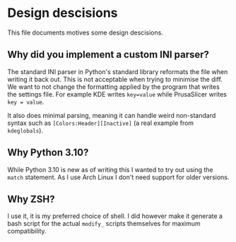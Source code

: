 # Design descisions

This file documents motives some design descisions.

## Why did you implement a custom INI parser?

The standard INI parser in Python's standard library reformats the file when
writing it back out. This is not acceptable when trying to minimise the diff.
We want to not change the formatting applied by the program that writes the
settings file. For example KDE writes `key=value` while PrusaSlicer writes
`key = value`.

It also does minimal parsing, meaning it can handle weird non-standard syntax
such as `[Colors:Header][Inactive]` (a real example from `kdeglobals`).

## Why Python 3.10?

While Python 3.10 is new as of writing this I wanted to try out using the
`match` statement. As I use Arch Linux I don't need support for older
versions.

## Why ZSH?

I use it, it is my preferred choice of shell. I did however make it
generate a bash script for the actual `modify_` scripts themselves for
maximum compatibility.
